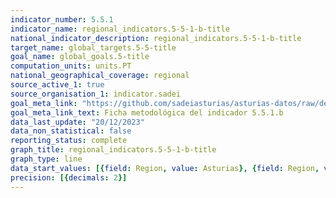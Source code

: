 ```yaml
---
indicator_number: 5.5.1
indicator_name: regional_indicators.5-5-1-b-title
national_indicator_description: regional_indicators.5-5-1-b-title
target_name: global_targets.5-5-title
goal_name: global_goals.5-title
computation_units: units.PT
national_geographical_coverage: regional
source_active_1: true
source_organisation_1: indicator.sadei
goal_meta_link: "https://github.com/sadeiasturias/asturias-datos/raw/develop/descargas/metodologia/5.5.1.b.pdf"
goal_meta_link_text: Ficha metodológica del indicador 5.5.1.b
data_last_update: "20/12/2023"
data_non_statistical: false
reporting_status: complete
graph_title: regional_indicators.5-5-1-b-title
graph_type: line
data_start_values: [{field: Region, value: Asturias}, {field: Region, value: España}]
precision: [{decimals: 2}]
---
```

